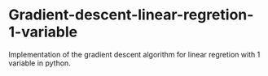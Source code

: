 # Gradient-descent-linear-regretion-1-variable

Implementation of the gradient descent algorithm for linear regretion with 1 variable in python.
